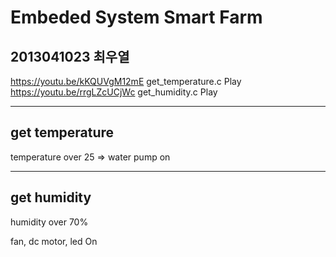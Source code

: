 # Embeded System Smart Farm

## 2013041023 최우열

 https://youtu.be/kKQUVgM12mE         get_temperature.c Play
 https://youtu.be/rrgLZcUCjWc              get_humidity.c        Play

------

## get temperature

temperature over 25 => water pump on



------

## get humidity

humidity over 70%

fan, dc motor, led On

